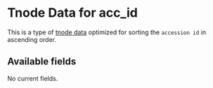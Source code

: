 # Tnode Data for acc_id

This is a type of [tnode data](https://gitlab.ethz.ch/rmuntean/tracking-changes/-/tree/main/documentation/tnode_data.md) optimized for sorting the `accession id` in ascending order.

## Available fields

No current fields.
